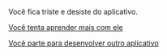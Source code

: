 Você fica triste e desiste do aplicativo.

[Você tenta aprender mais com ele](aprender/aprender.md)

[Você parte para desenvolver outro aplicativo](desenvolver/aplicativo.md)
